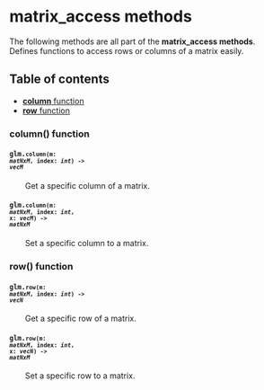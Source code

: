 [//]: # (generated using SlashBack 0.2.0)

  
# matrix\_access methods  
The following methods are all part of the **matrix\_access methods**\.  
Defines functions to access rows or columns of a matrix easily\.  
## Table of contents  
  
* [**column** function](#column-function)  
* [**row** function](#row-function)  
  
### column\(\) function  
#### <code>glm.<code>**column**(**m**: *matNxM*, **index**: *int*) -\> *vecM*</code></code>  
&emsp;&emsp;Get a specific column of a matrix\.  
  
#### <code>glm.<code>**column**(**m**: *matNxM*, **index**: *int*, **x**: *vecM*) -\> *matNxM*</code></code>  
&emsp;&emsp;Set a specific column to a matrix\.  
  
### row\(\) function  
#### <code>glm.<code>**row**(**m**: *matNxM*, **index**: *int*) -\> *vecN*</code></code>  
&emsp;&emsp;Get a specific row of a matrix\.  
  
#### <code>glm.<code>**row**(**m**: *matNxM*, **index**: *int*, **x**: *vecN*) -\> *matNxM*</code></code>  
&emsp;&emsp;Set a specific row to a matrix\.  
  
